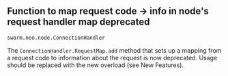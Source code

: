## Function to map request code -> info in node's request handler map deprecated

`swarm.neo.node.ConnectionHandler`

The `ConnectionHandler.RequestMap.add` method that sets up a mapping from a
request code to information about the request is now deprecated. Usage should be
replaced with the new overload (see New Features).

